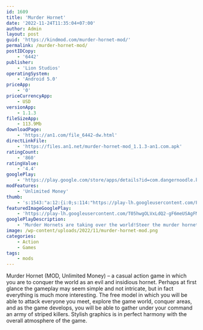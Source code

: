 ```yaml
---
id: 1609
title: 'Murder Hornet'
date: '2022-11-24T11:35:04+07:00'
author: Admin
layout: post
guid: 'https://kindmod.com/murder-hornet-mod/'
permalink: /murder-hornet-mod/
postIDCopy:
    - '6442'
publisher:
    - 'Lion Studios'
operatingSystem:
    - 'Android 5.0'
priceApp:
    - '0'
priceCurrencyApp:
    - USD
versionApp:
    - 1.1.3
fileSizeApp:
    - 113.9Mb
downloadPage:
    - 'https://an1.com/file_6442-dw.html'
directLinkFile:
    - 'https://files.an1.net/murder-hornet-mod_1.1.3-an1.com.apk'
ratingCount:
    - '860'
ratingValue:
    - '4.4'
googlePlay:
    - 'https://play.google.com/store/apps/details?id=com.dangernoodle.killerbee'
modFeatures:
    - 'Unlimited Money'
thumb:
    - 's:1543:"a:12:{i:0;s:114:"https://play-lh.googleusercontent.com/FGjIYzdjSahnTk3yQtYKpSHDTOv0BHHFfUbo1ItOIDmTwEfY2beFLsnsojBXMWuXMg=w526-h296";i:1;s:115:"https://play-lh.googleusercontent.com/SlZ5WAIO2Qo_IcJPrLC5R8pPjhXIvOrfmxUE6VKlZjl79udb7ArGFGUmJmdAX-HludI=w526-h296";i:2;s:116:"https://play-lh.googleusercontent.com/y7aQ5hHgjrByKq9efEyb93UoUsGvzYm9TmYLiOvTpTZs-hrccSWg3VqPudwNynnmF_ve=w526-h296";i:3;s:115:"https://play-lh.googleusercontent.com/j687GSMzz5i1acUs3TTCG-DbPUoWy3UXVA59qrFmv-9WRwXwHF4UXgCs-pYFiWNYHmg=w526-h296";i:4;s:115:"https://play-lh.googleusercontent.com/X5gI5ghYfQElkJLZC4y1GBuZXGbOOYsRpKWnZBGQ0zWsOZZKGd2TrGqD8AK_7JaddF8=w526-h296";i:5;s:114:"https://play-lh.googleusercontent.com/wz-1oLXxQfqvsUvXLrCWzreFgznQbwGMM-5LZAtzx7oUjsdeTZP_pcr1lKRFbJ91UA=w526-h296";i:6;s:115:"https://play-lh.googleusercontent.com/Jc5fd1YhmpX45vMvBDpUiDGxPHDqdbp_uZwm2aIImnkSBEAz1zz5ou2k2hEOBrK2Mwo=w526-h296";i:7;s:115:"https://play-lh.googleusercontent.com/d03xAXpElQit6raFR2E3ag4hFoXLqaJhRHsx0S1oiW_Nqy_WkQyeTRkJxheUqXtcf0o=w526-h296";i:8;s:115:"https://play-lh.googleusercontent.com/ood_gLJt6ZYAiFNsqHIK5vf9eVDFj6txgHyYu7Gkfrp-Fp6k6zgY1wFdOMu2hVuBW40=w526-h296";i:9;s:115:"https://play-lh.googleusercontent.com/_pP4LR_rQKBoJBwsnGsO08DlzUXg6oVEEXpamxpPc6-yTvLF4_5dyJfQM7KbkelemMw=w526-h296";i:10;s:114:"https://play-lh.googleusercontent.com/Dh93RrOT7F-sAD8ReylhOy_Cqr9YYj_fNN39SXUjMfTJS5kR7KmZbmFRkeA6lYyuPg=w526-h296";i:11;s:115:"https://play-lh.googleusercontent.com/Le7ExIcmqpx5OdwyTGczkt4vw1fesRzYF3YhdU3A7uBseT4RuOPUhC_xG0zz8NyHYuk=w526-h296";}";'
featuredImageGooglePlay:
    - 'https://play-lh.googleusercontent.com/T05hwgOLVxLdQ2-gF6meUSAgFMUx7-3YuJldLgTr3TkbVEhebvOwctSW3rJmyiV5PG8'
googlePlayDescription:
    - 'Murder Hornets are taking over the world!Steer the murder hornet into it''s victim to give them a nasty sting!.Hunt down your targets one by one and eliminate them!.'
image: /wp-content/uploads/2022/11/murder-hornet-mod.png
categories:
    - Action
    - Games
tags:
    - mods
---
```


Murder Hornet (MOD, Unlimited Money) – a casual action game in which you are to conquer the world as an evil and insidious hornet. Perhaps at first glance the gameplay may seem simple and not intricate, but in fact everything is much more interesting. The free model in which you will be able to attack everyone you meet, explore the game world, conquer areas, and as the game develops, you will be able to gather under your command an army of striped killers. Stylish graphics is in perfect harmony with the overall atmosphere of the game.